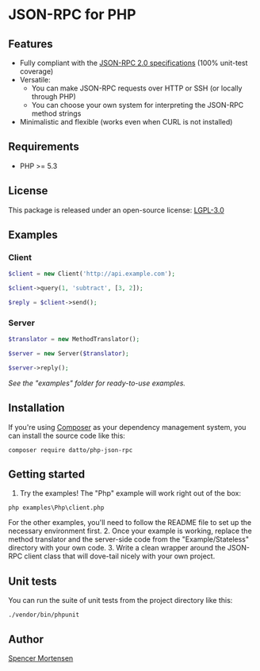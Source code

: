 # JSON-RPC for PHP

## Features

* Fully compliant with the [JSON-RPC 2.0 specifications](http://www.jsonrpc.org/specification) (100% unit-test coverage)
* Versatile:
  * You can make JSON-RPC requests over HTTP or SSH (or locally through PHP)
  * You can choose your own system for interpreting the JSON-RPC method strings
* Minimalistic and flexible (works even when CURL is not installed)

## Requirements

* PHP >= 5.3

## License

This package is released under an open-source license: [LGPL-3.0](https://www.gnu.org/licenses/lgpl-3.0.html)

## Examples

### Client

```php
$client = new Client('http://api.example.com');

$client->query(1, 'subtract', [3, 2]);

$reply = $client->send();
```

### Server

```php
$translator = new MethodTranslator();

$server = new Server($translator);

$server->reply();
```

*See the "examples" folder for ready-to-use examples.*

## Installation

If you're using [Composer](https://getcomposer.org/) as your dependency
management system, you can install the source code like this:
```
composer require datto/php-json-rpc
```

## Getting started

1. Try the examples! The "Php" example will work right out of the box:
```
php examples\Php\client.php
```
For the other examples, you'll need to follow the README file to set up the
necessary environment first.
2. Once your example is working, replace the method translator and the server-side
code from the "Example/Stateless" directory with your own code.
3. Write a clean wrapper around the JSON-RPC client class that will dove-tail
nicely with your own project.

## Unit tests

You can run the suite of unit tests from the project directory like this:
```
./vendor/bin/phpunit
```

## Author

[Spencer Mortensen](http://spencermortensen.com/contact/)

